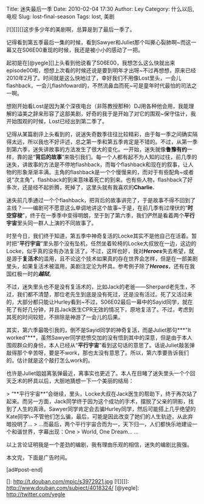 Title: 迷失最后一季
Date: 2010-02-04 17:30
Author: Ley
Category: 什么以后, 电视
Slug: lost-final-season
Tags: lost, 美剧

[![][]][]这步多少年的美剧啊，总算是到了最后一季了。

记得看到第五季最后一集的时候，看到Sawyer和Juliet那个叫撕心裂肺啊\~而这一幕又在S06E00重现的时候，我还是被小小的感动了一把。

起初是在[@yegle][]上头看到他说看了S06E00，我想怎么这么快就出来episode00啦，想想上次看的时候还说是要到明年才出呀\~不过再想想，原来已经2010年2月了。时间就是这么快地过了，幸好我们不用像Lost里头，一会儿flashback，一会儿flashfoward的，不然流鼻血而死\~可是童年时代最怕的司法之一啊。

想刚开始看Lost是因为某个深夜电台（非陈教授那种）DJ用各种他会用，我能理解的溢美之辞来形容了这部美剧，好奇的我于是开始了对它的围观\~保守估计，我开始围观的时候，Lost已经出到第二季了。<!--more-->

记得从某篇剧评上头看到的，说迷失奇数季往往比较精彩，由于每一季之间确实隔得太远，所以我也不好评述，总之第一季和第五季肯定是不错的。不过，从第一季到第六季，迷失讲故事的方法发生了很大的变化。一开始，迷失就像**鲁豫有约**一样，靠的是“**背后的故事**”来吸引我们。每一个人都有起不为人知的过往，前几季的迷失，讲故事的方法是不停地flashback，而每个flashback和现在的叙事，让人物的形象渐渐丰满。主角的flashback是一个个慢慢来的，而对于有些配角\~或者说“次主角”，flashback的到来意味着死亡的到来。也有些人物，flashback了好多次，还是经不起折腾，死掉了，这里头就有我喜欢的**Charlie.**

迷失前几季通过一个个flashback，把背后的故事讲完了，于是故事不得不回到了主线？——编剧可不愿意这么单调地讲这个故事\~于是，在前几季有过埋伏的“**时空穿梭**”，终于在一季季中变得明朗，至于到了第六季，我们俨然是看着两个**平行宇宙**里头同一群人上演的不同故事了。

时至今日，我们终于知道，第五季中神奇复活的Locke其实不是他自己在活着。暂时把“**平行宇宙**”里头那个没有坠机，任然坐着轮椅的Locke大叔放在一边，这边的Locke，似乎真的没有办法复活了。不过，这样也好，我对***Heroes***失去希望，就是源于**复活术**的滥用，且不论这个技术如果真的存在世界会怎样，但是在一部美剧里头，如果复活术被滥用，美剧注定沦为杯具。参考例子除了***Heroes***，还有在我国红极一时的***越狱***。

不过，迷失里头也不是没有复活术的，比如Jack的老爸——Sherpard老先生，不过，我们都不清楚，那位老先生到底是没有死过，还是没有活过。死了又活过来的，大部分都只能让Hurley看到\~不过，S06E02最后一幕中的Sayid同学，就在死了有好几分钟，并且Jack医生CPR无效的情况下，原地复活了。不过，考虑到其死的时间较短，不排除是神游了一会儿的后果。

其实，第六季最吸引我的，倒不是Sayid同学的神奇复活，而是Juliet那句***"It
worked"***，虽然Sawyer同学悲愤交加的没有悟到其中的深意，但是由于本人围观群众的身份，本人已经从“**平行宇宙**”看到这句话的意思了。话说Juliet敲氢弹敲得那个辛苦呀，要是不work，那也太没有意思了。所以，第六季要告诉我们的，估计就是这个敲打怎么work的。

也许是Juliet姐姐离氢弹最近，离事实也更近了。本人在目睹了迷失里头一个个回天乏术的杯具以后，大胆地猜想一下一个美丽的结局：

<p>
> “**平行宇宙**”会继续，里头，Locke大叔在Jack医生的帮助下，终于再次站了起来。而另一方面，Jack同学终于因为这个成功的手术，摆脱了父亲的阴影，找到了人生的真谛。Sawyer同学肯定会去骗Hurley同学，然后可能搭上几乎绝望的Kate同学\~不管他们怎么骗，最后，可能是因此改变了她们的人生轨迹，从此弃暗投明了...
> ...而最后，两个平行宇宙合而为一，天下归一，人们都快乐地建设一个和谐世界，字幕出现：One
> World, One Dream... ...

</p>
以上言论证明我是一个差劲的编剧，我有理由乐观的相信，迷失的编剧比我强。

本文完，下面是广告时间。

[ad\#post-end]

  []: http://t.douban.com/mpic/s3972921.jpg
  [![][]]: http://www.douban.com/subject/4018324/
  [@yegle]: http://twitter.com/yegle
